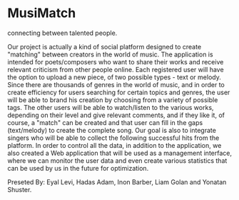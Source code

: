 # MusiMatch
connecting between talented people.

Our project is actually a kind of social platform designed to create "matching" between creators in the world of music.
The application is intended for poets/composers who want to share their works and receive relevant criticism from other people online.
Each registered user will have the option to upload a new piece, of two possible types - text or melody.
Since there are thousands of genres in the world of music, and in order to create efficiency for users searching for certain topics and genres,
the user will be able to brand his creation by choosing from a variety of possible tags.
The other users will be able to watch/listen to the various works, depending on their level and give relevant comments,
and if they like it, of course, a "match" can be created and that user can fill in the gaps (text/melody) to create the complete song.
Our goal is also to integrate singers who will be able to collect the following successful hits from the platform. In order to control all the data,
in addition to the application, we also created a Web application that will be used as a management interface,
where we can monitor the user data and even create various statistics that can be used by us in the future for optimization.


Preseted By: Eyal Levi, Hadas Adam, Inon Barber, Liam Golan and Yonatan Shuster.
